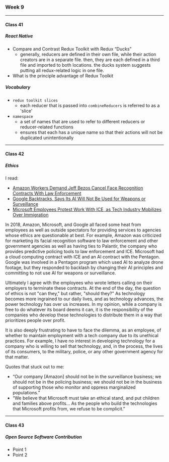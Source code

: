 ### Week 9

***

#### Class 41

##### React Native
* Compare and Contrast Redux Toolkit with Redux “Ducks”
  * generally, reducers are defined in their own file, while their action creators are in a separate file. then, they are each defined in a third file and imported to both locations. the ducks system suggests putting all redux-related logic in one file.
* What is the principle advantage of Redux Toolkit
 
##### Vocabulary
* `redux toolkit slices`
  * each reducer that is passed into `combineReducers` is referred to as a 'slice'
* `namespace`
  * a set of names that are used to refer to different reducers or reducer-related functions
  * ensures that each has a unique name so that their actions will not be duplicated unintentionally
    
***

#### Class 42

##### Ethics

I read:
* [Amazon Workers Demand Jeff Bezos Cancel Face Recognition Contracts With Law Enforcement](https://gizmodo.com/amazon-workers-demand-jeff-bezos-cancel-face-recognitio-1827037509)
* [Google Backtracks, Says Its AI Will Not Be Used for Weapons or Surveillance](https://gizmodo.com/in-reversal-google-says-its-ai-will-not-be-used-for-we-1826649327)
* [Microsoft Employees Protest Work With ICE, as Tech Industry Mobilizes Over Immigration](https://www.nytimes.com/2018/06/19/technology/tech-companies-immigration-border.html)

In 2018, Amazon, Microsoft, and Google all faced some heat from employees as well as outside spectators for providing services to agencies whose ethics are questionable at best. For example, Amazon was criticized for marketing its facial recognition software to law enforcement and other government agencies as well as having ties to Palantir, the company who provides predictive policing tools to law enforcement and ICE. Microsoft had a cloud computing contract with ICE and an AI contract with the Pentagon. Google was involved in a Pentagon program which used AI to analyze drone footage, but they responded to backlash by changing their AI principles and committing to not use AI for weapons or surveillance.

Ultimately I agree with the employees who wrote letters calling on their employers to terminate these contracts. At the end of the day, the question of ethics is not "can they," but rather, "should they?" As technology becomes more ingrained to our daily lives, and as technology advances, the power technology has over us increases. In my opinion, while a company is free to do whatever its board deems it can, it is the responsibility of the companies who develop these technologies to distribute them in a way that prioritizes people over profit. 

It is also deeply frustrating to have to face the dilemma, as an employee, of whether to maintain employment with a tech company due to its unethical practices. For example, I have no interest in developing technology for a company who is willing to sell that technology, and, in the process, the lives of its consumers, to the military, police, or any other government agency for that matter.

Quotes that stuck out to me:
* “Our company [Amazon] should not be in the surveillance business; we should not be in the policing business; we should not be in the business of supporting those who monitor and oppress marginalized populations.”
* “We believe that Microsoft must take an ethical stand, and put children and families above profits... As the people who build the technologies that Microsoft profits from, we refuse to be complicit.”
  
***
  
#### Class 43

##### Open Source Software Contribution
* Point 1
* Point 2
